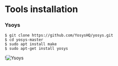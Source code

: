 # Tools installation

<h3>Ysoys</h3>

```
$ git clone https://github.com/YosysHQ/yosys.git
$ cd yosys-master 
$ sudo apt install make 
$ sudo apt-get install yosys
```
!![Ysoys](https://github.com/user-attachments/assets/9663e34e-639c-4bb2-a382-119a991a13b9)



